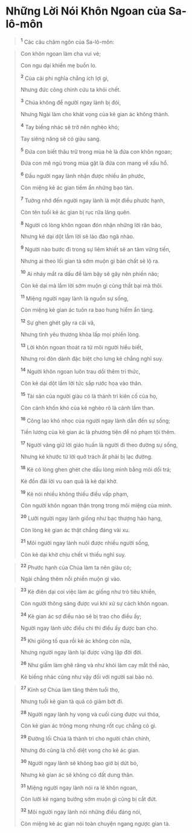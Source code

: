 # Những Lời Nói Khôn Ngoan của Sa-lô-môn

> <sup><b>1</b></sup> Các câu châm ngôn của Sa-lô-môn:
>


> Con khôn ngoan làm cha vui vẻ;
> 
> Con ngu dại khiến mẹ buồn lo.
> 
> <sup><b>2</b></sup> Của cải phi nghĩa chẳng ích lợi gì,
> 
> Nhưng đức công chính cứu ta khỏi chết.
> 
> <sup><b>3</b></sup> Chúa không để người ngay lành bị đói,
> 
> Nhưng Ngài làm cho khát vọng của kẻ gian ác không thành.
> 
> <sup><b>4</b></sup> Tay biếng nhác sẽ trở nên nghèo khó;
> 
> Tay siêng năng sẽ có giàu sang.
> 
> <sup><b>5</b></sup> Ðứa con biết thâu trữ trong mùa hè là đứa con khôn ngoan;
> 
> Ðứa con mê ngủ trong mùa gặt là đứa con mang về xấu hổ.
> 
> <sup><b>6</b></sup> Ðầu người ngay lành nhận được nhiều ân phước,
> 
> Còn miệng kẻ ác gian tiềm ẩn những bạo tàn.
> 
> <sup><b>7</b></sup> Tưởng nhớ đến người ngay lành là một điều phước hạnh,
> 
> Còn tên tuổi kẻ ác gian bị rục rữa lãng quên.
> 
> <sup><b>8</b></sup> Người có lòng khôn ngoan đón nhận những lời răn bảo,
> 
> Nhưng kẻ dại dột lắm lời sẽ lảo đảo ngã nhào.
> 
> <sup><b>9</b></sup> Người nào bước đi trong sự liêm khiết sẽ an tâm vững tiến,
> 
> Nhưng ai theo lối gian tà sớm muộn gì bản chất sẽ lộ ra.
> 
> <sup><b>10</b></sup> Ai nháy mắt ra dấu để làm bậy sẽ gây nên phiền não;
> 
> Còn kẻ dại mà lắm lời sớm muộn gì cũng thất bại mà thôi.
> 
> <sup><b>11</b></sup> Miệng người ngay lành là nguồn sự sống,
> 
> Còn miệng kẻ gian ác tuôn ra bao hung hiểm ẩn tàng.
> 
> <sup><b>12</b></sup> Sự ghen ghét gây ra cãi vã,
> 
> Nhưng tình yêu thương khỏa lấp mọi phiền lòng.
> 
> <sup><b>13</b></sup> Lời khôn ngoan thoát ra từ môi người hiểu biết,
> 
> Nhưng roi đòn dành đặc biệt cho lưng kẻ chẳng nghĩ suy.
> 
> <sup><b>14</b></sup> Người khôn ngoan luôn trau dồi thêm tri thức,
> 
> Còn kẻ dại dột lắm lời tức sắp rước họa vào thân.
> 
> <sup><b>15</b></sup> Tài sản của người giàu có là thành trì kiên cố của họ,
> 
> Còn cảnh khốn khó của kẻ nghèo rõ là cảnh lầm than.
> 
> <sup><b>16</b></sup> Công lao khó nhọc của người ngay lành dẫn đến sự sống;
> 
> Tiền lương của kẻ gian ác là phương tiện để nó phạm tội thêm.
> 
> <sup><b>17</b></sup> Người vâng giữ lời giáo huấn là người đi theo đường sự sống,
> 
> Nhưng kẻ khước từ lời quở trách ắt phải bị lạc đường.
> 
> <sup><b>18</b></sup> Kẻ có lòng ghen ghét che dấu lòng mình bằng môi dối trá;
> 
> Kẻ đồn đãi lời vu oan quả là kẻ dại khờ.
> 
> <sup><b>19</b></sup> Kẻ nói nhiều không thiếu điều vấp phạm,
> 
> Còn người khôn ngoan thận trọng trong môi miệng của mình.
> 
> <sup><b>20</b></sup> Lưỡi người ngay lành giống như bạc thượng hảo hạng,
> 
> Còn lòng kẻ gian ác thật chẳng đáng vài xu.
> 
> <sup><b>21</b></sup> Môi người ngay lành nuôi được nhiều người sống,
> 
> Còn kẻ dại khờ chịu chết vì thiếu nghĩ suy.
>


> <sup><b>22</b></sup> Phước hạnh của Chúa làm ta nên giàu có;
> 
> Ngài chẳng thêm nỗi phiền muộn gì vào.
>


> <sup><b>23</b></sup> Kẻ điên dại coi việc làm ác giống như trò tiêu khiển,
> 
> Còn người thông sáng được vui khi xử sự cách khôn ngoan.
> 
> <sup><b>24</b></sup> Kẻ gian ác sợ điều nào sẽ bị trao cho điều ấy;
> 
> Người ngay lành ước điều chi thì điều ấy được ban cho.
> 
> <sup><b>25</b></sup> Khi giông tố qua rồi kẻ ác không còn nữa,
> 
> Nhưng người ngay lành lại được vững lập đời đời.
> 
> <sup><b>26</b></sup> Như giấm làm ghê răng và như khói làm cay mắt thể nào,
> 
> Kẻ biếng nhác cũng như vậy đối với người sai bảo nó.
>


> <sup><b>27</b></sup> Kính sợ Chúa làm tăng thêm tuổi thọ,
> 
> Nhưng tuổi kẻ gian tà quả có giảm bớt đi.
> 
> <sup><b>28</b></sup> Người ngay lành hy vọng và cuối cùng được vui thỏa,
> 
> Còn kẻ gian ác trông mong nhưng rốt cục chẳng có gì.
> 
> <sup><b>29</b></sup> Ðường lối Chúa là thành trì cho người chân chính,
> 
> Nhưng đó cũng là chỗ diệt vong cho kẻ ác gian.
> 
> <sup><b>30</b></sup> Người ngay lành sẽ không bao giờ bị dứt bỏ,
> 
> Nhưng kẻ gian ác sẽ không có đất dung thân.
> 
> <sup><b>31</b></sup> Miệng người ngay lành nói ra lẽ khôn ngoan,
> 
> Còn lưỡi kẻ ngang bướng sớm muộn gì cũng bị cắt đứt.
> 
> <sup><b>32</b></sup> Môi người ngay lành nói những điều đáng nói,
> 
> Còn miệng kẻ ác gian nói toàn chuyện ngang ngược gian tà.
>